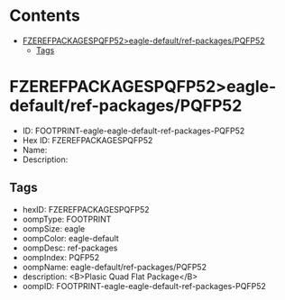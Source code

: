 



Contents
========

* [FZEREFPACKAGESPQFP52>eagle-default/ref-packages/PQFP52](#fzerefpackagespqfp52eagle-defaultref-packagespqfp52)
	* [Tags](#tags)

# FZEREFPACKAGESPQFP52>eagle-default/ref-packages/PQFP52

- ID: FOOTPRINT-eagle-eagle-default-ref-packages-PQFP52
- Hex ID: FZEREFPACKAGESPQFP52
- Name: 
- Description: 

## Tags

- hexID: FZEREFPACKAGESPQFP52
- oompType: FOOTPRINT
- oompSize: eagle
- oompColor: eagle-default
- oompDesc: ref-packages
- oompIndex: PQFP52
- oompName: eagle-default/ref-packages/PQFP52
- description: &lt;B&gt;Plasic Quad Flat Package&lt;/B&gt;
- oompID: FOOTPRINT-eagle-eagle-default-ref-packages-PQFP52
